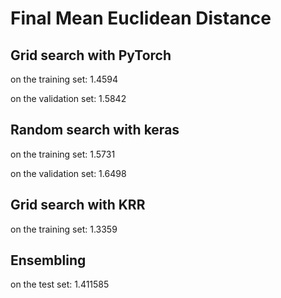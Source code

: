 # Final Mean Euclidean Distance #

## Grid search with PyTorch ##

on the training set: 1.4594

on the validation set: 1.5842

<!--final loss on the validation set: 0.079516-->

## Random search with keras ##

on the training set: 1.5731

on the validation set: 1.6498

<!--final loss on the validation set: 0.08175-->

## Grid search with KRR ##

on the training set: 1.3359

## Ensembling ##

on the test set: 1.411585
